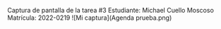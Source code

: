 Captura de pantalla de la tarea #3
Estudiante: Michael Cuello Moscoso
Matrícula: 2022-0219
![Mi captura](Agenda prueba.png)
